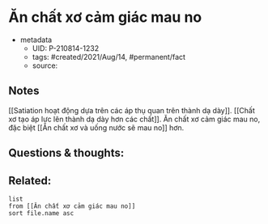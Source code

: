 ---
---

# Ăn chất xơ cảm giác mau no

- metadata
	- UID: P-210814-1232
	- tags: #created/2021/Aug/14, #permanent/fact 
	- source: 

## Notes
[[Satiation hoạt động dựa trên các áp thụ quan trên thành dạ dày]]. [[Chất xơ tạo áp lực lên thành dạ dày hơn các chất]]. Ăn chất xơ cảm giác mau no, đặc biệt [[Ăn chất xơ và uống nước sẽ mau no]] hơn.

## Questions & thoughts:

## Related:
```dataview
list
from [[Ăn chất xơ cảm giác mau no]]
sort file.name asc
```
